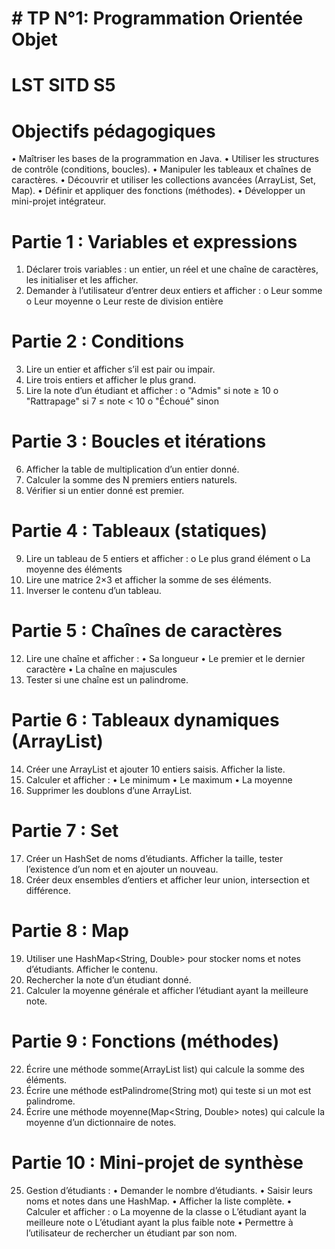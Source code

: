 # #  TP N°1: Programmation Orientée Objet

# LST SITD S5


# Objectifs pédagogiques
• Maîtriser les bases de la programmation en Java.
• Utiliser les structures de contrôle (conditions, boucles).
• Manipuler les tableaux et chaînes de caractères.
• Découvrir et utiliser les collections avancées (ArrayList, Set, Map).
• Définir et appliquer des fonctions (méthodes).
• Développer un mini-projet intégrateur.
# Partie 1 : Variables et expressions
1. Déclarer trois variables : un entier, un réel et une chaîne de caractères, les initialiser et les afficher.
2. Demander à l’utilisateur d’entrer deux entiers et afficher :
o Leur somme
o Leur moyenne
o Leur reste de division entière

# Partie 2 : Conditions
3. Lire un entier et afficher s’il est pair ou impair.
4. Lire trois entiers et afficher le plus grand.
5. Lire la note d’un étudiant et afficher :
o "Admis" si note ≥ 10
o "Rattrapage" si 7 ≤ note < 10
o "Échoué" sinon



# Partie 3 : Boucles et itérations
6. Afficher la table de multiplication d’un entier donné.
7. Calculer la somme des N premiers entiers naturels.
8. Vérifier si un entier donné est premier.


# Partie 4 : Tableaux (statiques)
9. Lire un tableau de 5 entiers et afficher :
o Le plus grand élément
o La moyenne des éléments
10. Lire une matrice 2×3 et afficher la somme de ses éléments.
11. Inverser le contenu d’un tableau.

# Partie 5 : Chaînes de caractères
12. Lire une chaîne et afficher :
• Sa longueur
• Le premier et le dernier caractère
• La chaîne en majuscules
13. Tester si une chaîne est un palindrome.

# Partie 6 : Tableaux dynamiques (ArrayList)
14. Créer une ArrayList<Integer> et ajouter 10 entiers saisis. Afficher la liste.
15. Calculer et afficher :
• Le minimum
• Le maximum
• La moyenne
16. Supprimer les doublons d’une ArrayList.

# Partie 7 : Set
17. Créer un HashSet<String> de noms d’étudiants. Afficher la taille, tester l’existence d’un nom et en
ajouter un nouveau.
18. Créer deux ensembles d’entiers et afficher leur union, intersection et différence.

# Partie 8 : Map
19. Utiliser une HashMap<String, Double> pour stocker noms et notes d’étudiants. Afficher le contenu.
20. Rechercher la note d’un étudiant donné.
21. Calculer la moyenne générale et afficher l’étudiant ayant la meilleure note.


# Partie 9 : Fonctions (méthodes)
22. Écrire une méthode somme(ArrayList<Integer> list) qui calcule la somme des éléments.
23. Écrire une méthode estPalindrome(String mot) qui teste si un mot est palindrome.
24. Écrire une méthode moyenne(Map<String, Double> notes) qui calcule la moyenne d’un
dictionnaire de notes.


# Partie 10 : Mini-projet de synthèse
25. Gestion d’étudiants :
• Demander le nombre d’étudiants.
• Saisir leurs noms et notes dans une HashMap.
• Afficher la liste complète.
• Calculer et afficher :
o La moyenne de la classe
o L’étudiant ayant la meilleure note
o L’étudiant ayant la plus faible note
• Permettre à l’utilisateur de rechercher un étudiant par son nom.
